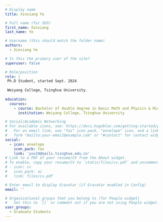 ```yaml
---
# Display name
title: Xinxiang Ye

# Full name (for SEO)
first_name: Xinxiang
last_name: Ye

# Username (this should match the folder name)
authors:
  - Xinxiang Ye

# Is this the primary user of the site?
superuser: false

# Role/position
role: |
 Ph.D Student, started Sept. 2024
 
 Weiyang College, Tsinghua University.
 
education:
  courses:
    - course: Bachelor of double degree in Basic Math and Physics & Microelectronic Engineering
      institution: Weiyang College, Tsinghua University

# Social/Academic Networking
# For available icons, see: https://docs.hugoblox.com/getting-started/page-builder/#icons
#   For an email link, use "fas" icon pack, "envelope" icon, and a link in the
#   form "mailto:your-email@example.com" or "#contact" for contact widget.
social:
  - icon: envelope
    icon_pack: fas
    link: 'yxx24@mails.tsinghua.edu.cn'
# Link to a PDF of your resume/CV from the About widget.
# To enable, copy your resume/CV to `static/files/cv.pdf` and uncomment the lines below.
# - icon: cv
#   icon_pack: ai
#   link: files/cv.pdf

# Enter email to display Gravatar (if Gravatar enabled in Config)
email: ''

# Organizational groups that you belong to (for People widget)
#   Set this to `[]` or comment out if you are not using People widget.
user_groups:
  - Graduate Students
---
```

